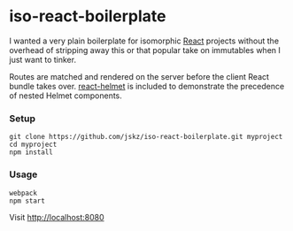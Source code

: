 # iso-react-boilerplate

I wanted a very plain boilerplate for isomorphic [React](https://github.com/facebook/react) projects without the overhead
of stripping away this or that popular take on immutables when I just want to
tinker.

Routes are matched and rendered on the server before the client React bundle
takes over.  [react-helmet](https://github.com/nfl/react-helmet) is included to
demonstrate the precedence of nested Helmet components.

### Setup

```
git clone https://github.com/jskz/iso-react-boilerplate.git myproject
cd myproject
npm install
```

### Usage

```
webpack
npm start
```

Visit [http://localhost:8080](http://localhost:8080/)
